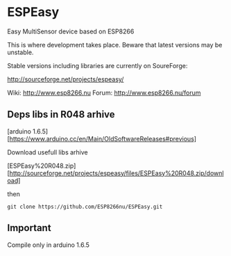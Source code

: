 # ESPEasy
Easy MultiSensor device based on ESP8266

This is where development takes place. Beware that latest versions may be unstable.

Stable versions including libraries are currently on SoureForge:

http://sourceforge.net/projects/espeasy/

Wiki: http://www.esp8266.nu
Forum: http://www.esp8266.nu/forum



## Deps libs in R048 arhive

[arduino 1.6.5][https://www.arduino.cc/en/Main/OldSoftwareReleases#previous]

Download usefull libs arhive

[ESPEasy%20R048.zip][http://sourceforge.net/projects/espeasy/files/ESPEasy%20R048.zip/download]

then 

```
git clone https://github.com/ESP8266nu/ESPEasy.git
```

## Important

Compile only in arduino 1.6.5
